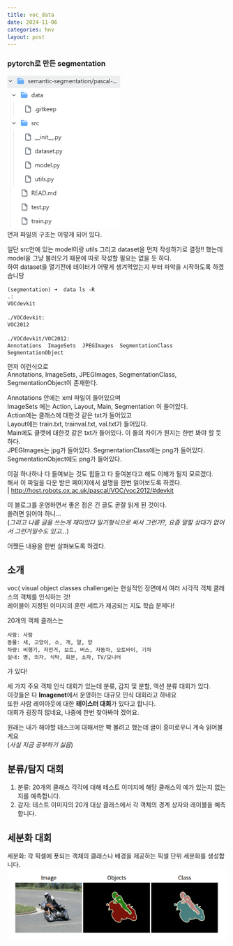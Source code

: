 ```yaml
---
title: voc_data
date: 2024-11-06
categories: hnv
layout: post
---
```

### pytorch로 만든 segmentation

![segmentation_struct](../../assets/hnv/segemtation_struct.png)  
먼저 파일의 구조는 이렇게 되어 있다.  

일단 src안에 있는 model이랑 utils 그리고 dataset을 먼저 작성하기로 결정!!
했는데 model을 그냥 불러오기 때문에 따로 작성할 필요는 없을 듯 하다.  
하여 dataset을 열기전에 데이터가 어떻게 생겨먹었는지 부터 파악을 시작하도록 하겠습니당  
```
(segmentation) ➜  data ls -R
.:
VOCdevkit

./VOCdevkit:
VOC2012

./VOCdevkit/VOC2012:
Annotations  ImageSets  JPEGImages  SegmentationClass  SegmentationObject
```

먼저 이런식으로  
Annotations,  ImageSets,  JPEGImages,  SegmentationClass,  SegmentationObject이 존재한다.  

Annotations 안에는 xml 파일이 들어있으며  
ImageSets 에는 Action,  Layout,  Main,  Segmentation 이 들어있다.  
Action에는 클래스에 대한것 같은 txt가 들어있고  
Layout에는 train.txt,  trainval.txt,  val.txt가 들어있다.  
Main에도 클랫에 대한것 같은 txt가 들어있다.
이 둘의 차이가 뭔지는 한번 봐야 할 듯 하다.  
JPEGImages는 jpg가 들어있다.
SegmentationClass에는 png가 들어있다.  
SegmentationObject에도 png가 들어있다.

이걸 하나하나 다 들여보는 것도 힘들고 다 들여본다고 해도 이해가 될지 모르겠다.  
해서 이 파일을 다운 받은 페이지에서 설명을 한번 읽어보도록 하겠다.  
| http://host.robots.ox.ac.uk/pascal/VOC/voc2012/#devkit 

이 블로그를 운영하면서 좋은 점은 긴 글도 곧잘 읽게 된 것이다.  
쓸려면 읽어야 하니...  
(*그리고 나름 글을 쓰는게 재미있다 일기형식으로 써서 그런가?, 요즘 말할 상대가 없어서 그런거일수도 있고...*)

어쨌든 내용을 한번 살펴보도록 하겠다.  

소개
--

voc( visual object classes challenge)는 현실적인 장면에서 여러 시각적 객체 클래스의 객체를 인식하는 것!  
레이블이 지정된 이미지의 훈련 세트가 제공되는 지도 학습 문제다!  

20개의 객체 클래스는 
```
사람: 사람
동물: 새, 고양이, 소, 개, 말, 양
차량: 비행기, 자전거, 보트, 버스, 자동차, 오토바이, 기차
실내: 병, 의자, 식탁, 화분, 소파, TV/모니터
```
가 있다!

세 가지 주요 객체 인식 대회가 있는데 분류, 감지 및 분할, 액션 분류 대회가 있다.  
이것들은 다 **Imagenet**에서 운영하는 대규모 인식 대회라고 하네요  
또한 사람 레이아웃에 대한 **테이스터 대회**가 있다고 합니다.  
대회가 굉장히 많네요, 나중에 한번 찾아봐야 겠어요.  

원래는 내가 해야할 테스크에 대해서만 빡 볼려고 했는데 글이 흥미로우니 계속 읽어볼게요  
(*사실 지금 공부하기 싫음*)

분류/탐지 대회
--

1. 분류: 20개의 클래스 각각에 대해 테스트 이미지에 해당 클래스의 예가 있는지 없는지를 예측합니다.
2. 감지: 테스트 이미지의 20개 대상 클래스에서 각 객체의 경계 상자와 레이블을 예측합니다.

세분화 대회
--
세분화: 각 픽셀에 푯되는 객체의 클래스나 배경을 제공하는 픽셀 단위 세분화를 생성합니다.  
![alt text](image.png)

